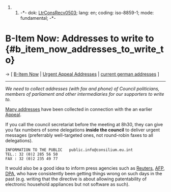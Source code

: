 1.  1.  -\*- dok: [LtrConsRecv0503](LtrConsRecv0503 "wikilink"); lang:
        en; coding: iso-8859-1; mode: fundamental; -\*-

# B-Item Now: Addresses to write to {#b_item_now_addresses_to_write_to}

-\> \[ [ B-Item Now](LtrCons0503En "wikilink") \| [ Urgent Appeal
Addresses](LtrConsRecv0406En "wikilink") \| [ current german
addresses](LtrConsRecvDe0503En "wikilink") \]

------------------------------------------------------------------------

*We need to collect addresses (with fax and phone) of Council
politicians, members of parliament and other intermediaries for our
supporters to write to.*

[ Many addresses](LtrConsRecv0406En "wikilink") have been collected in
connection with the an earlier [ Appeal](Cons0406En "wikilink").

If you call the council secretariat before the meeting at 8h30, they can
give you fax numbers of some delegations **inside the council** to
deliver urgent messages (preferrably well-targeted ones, not round-robin
faxes to all delegations).

`INFORMATION TO THE PUBLIC   public.info@consilium.eu.int`\
`TEL.: 32 (0)2 285 56 50`\
`FAX : 32 (0)2 235 49 77`

It would also be a good idea to inform press agencies such as [
Reuters](ReutersEn "wikilink"), [ AFP](AgenceFrancePresseEn "wikilink"),
[ DPA](DeutschePresseAgenturDe "wikilink"), who have consistently been
getting things wrong on such days in the past (e.g. writing that the
directive is about allowing patentability of electronic household
appliances but not software as such).
